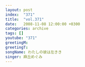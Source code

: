 ```yaml
---
layout: post
index:  "371"
title:  "vol.371"
date:   2008-11-08 12:00:00 +0300
categories: archive
tags: []
youtube: "371"
greetingM: 
greetingT: 
songName: わたしの彼は左きき
singer: 麻丘めぐみ
---
```

